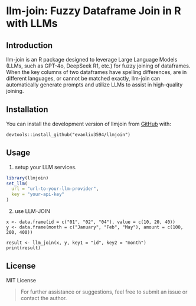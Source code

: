
# llm-join: Fuzzy Dataframe Join in R with LLMs
## Introduction
llm-join is an R package designed to leverage Large Language Models (LLMs, such as GPT-4o, DeepSeek R1, etc.) for fuzzy joining of dataframes. When the key columns of two dataframes have spelling differences, are in different languages, or cannot be matched exactly, llm-join can automatically generate prompts and utilize LLMs to assist in high-quality joining.

## Installation
You can install the development version of llmjoin from [GitHub](https://github.com/) with:
```{r}
devtools::install_github("evanliu3594/llmjoin")
```

## Usage

1. setup your LLM services.
``` r
library(llmjoin)
set_llm(
  url = "url-to-your-llm-provider",
  key = "your-api-key"
)
```
2. use LLM-JOIN
```{r}
x <- data.frame(id = c("01", "02", "04"), value = c(10, 20, 40))
y <- data.frame(month = c("January", "Feb", "May"), amount = c(100, 200, 400))

result <- llm_join(x, y, key1 = "id", key2 = "month")
print(result)
```

## License
MIT License

> For further assistance or suggestions, feel free to submit an issue or contact the author.